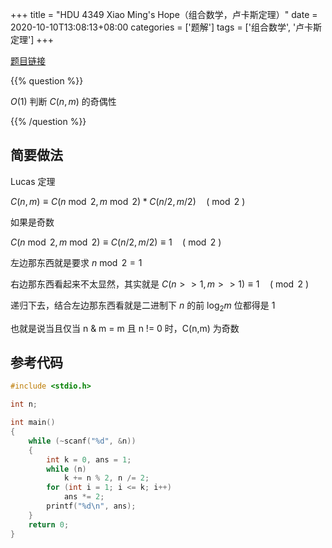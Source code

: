 +++
title = "HDU 4349 Xiao Ming's Hope（组合数学，卢卡斯定理）"
date = 2020-10-10T13:08:13+08:00
categories = ['题解']
tags = ['组合数学', '卢卡斯定理']
+++

[题目链接](http://acm.hdu.edu.cn/showproblem.php?pid=4349)

{{% question %}}

$O(1)$ 判断 $C(n,m)$ 的奇偶性

{{% /question %}}

<!--more-->

## 简要做法

Lucas 定理

$C(n,m) \equiv C(n \bmod 2, m \bmod 2) * C(n / 2, m / 2) \quad (\bmod 2 \ )$

如果是奇数

$C(n \bmod 2, m \bmod 2) \equiv C(n / 2, m / 2) \equiv 1  \quad (\bmod 2 \ )$

左边那东西就是要求 $n \bmod 2 = 1$

右边那东西看起来不太显然，其实就是 $C(n >> 1, m >> 1) \equiv 1  \quad (\bmod 2 \ )$

递归下去，结合左边那东西看就是二进制下 $n$ 的前 $\log_2m$ 位都得是 1

也就是说当且仅当 n & m = m 且 n != 0 时，C(n,m) 为奇数

## 参考代码

```cpp
#include <stdio.h>

int n;

int main()
{
    while (~scanf("%d", &n))
    {
        int k = 0, ans = 1;
        while (n)
            k += n % 2, n /= 2;
        for (int i = 1; i <= k; i++)
            ans *= 2;
        printf("%d\n", ans);
    }
    return 0;
}
```
